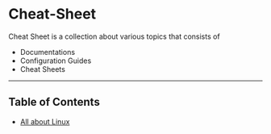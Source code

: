 # Cheat-Sheet

Cheat Sheet is a collection about various topics that consists of

- Documentations
- Configuration Guides
- Cheat Sheets

---

## Table of Contents

- [All about Linux](linux/linux.md)
